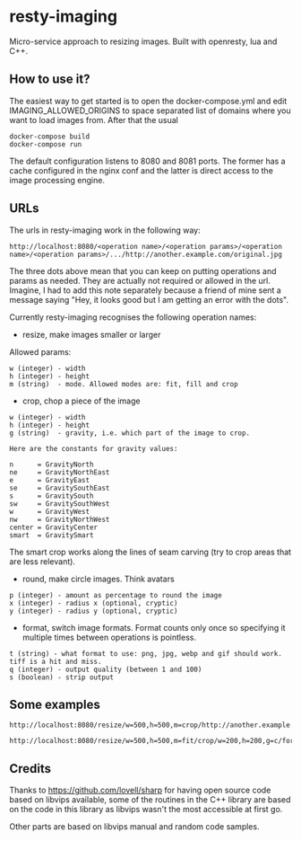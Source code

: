 resty-imaging
=============

Micro-service approach to resizing images. Built with openresty, lua and C++. 


How to use it?
--------------

The easiest way to get started is to open the docker-compose.yml and edit
IMAGING_ALLOWED_ORIGINS to space separated list of domains where you want
to load images from. After that the usual

```
docker-compose build
docker-compose run
```

The default configuration listens to 8080 and 8081 ports. The former has a 
cache configured in the nginx conf and the latter is direct access to the 
image processing engine.


URLs
----

The urls in resty-imaging work in the following way:

```
http://localhost:8080/<operation name>/<operation params>/<operation name>/<operation params>/.../http://another.example.com/original.jpg
```

The three dots above mean that you can keep on putting operations and params as needed.
They are actually not required or allowed in the url. Imagine, I had to add this note
separately because a friend of mine sent a message saying "Hey, it looks good but I am getting
an error with the dots".

Currently resty-imaging recognises the following operation names:

* resize, make images smaller or larger

Allowed params:

```
w (integer) - width 
h (integer) - height
m (string)  - mode. Allowed modes are: fit, fill and crop
```

* crop, chop a piece of the image

```
w (integer) - width
h (integer) - height
g (string)  - gravity, i.e. which part of the image to crop.

Here are the constants for gravity values:

n      = GravityNorth
ne     = GravityNorthEast
e      = GravityEast
se     = GravitySouthEast
s      = GravitySouth
sw     = GravitySouthWest
w      = GravityWest
nw     = GravityNorthWest
center = GravityCenter
smart  = GravitySmart
```

The smart crop works along the lines of seam carving (try to crop areas that are less relevant).


* round, make circle images. Think avatars

```
p (integer) - amount as percentage to round the image
x (integer) - radius x (optional, cryptic)
y (integer) - radius y (optional, cryptic)

```

* format, switch image formats. Format counts only once so specifying it multiple times between operations is pointless.

```
t (string) - what format to use: png, jpg, webp and gif should work. tiff is a hit and miss.
q (integer) - output quality (between 1 and 100)
s (boolean) - strip output
```

Some examples
-------------

```
http://localhost:8080/resize/w=500,h=500,m=crop/http://another.example.com/original.jpg
```

```
http://localhost:8080/resize/w=500,h=500,m=fit/crop/w=200,h=200,g=c/format/t=png/http://another.example.com/original.jpg
```

Credits
-------

Thanks to https://github.com/lovell/sharp for having open source code based on libvips available,
some of the routines in the C++ library are based on the code in this library as libvips wasn't
the most accessible at first go.

Other parts are based on libvips manual and random code samples.







